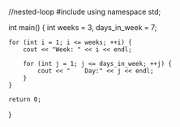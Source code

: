 //nested-loop
#include <iostream>
using namespace std;

int main() {
    int weeks = 3, days_in_week = 7;

    for (int i = 1; i <= weeks; ++i) {
        cout << "Week: " << i << endl;

        for (int j = 1; j <= days_in_week; ++j) {
            cout << "    Day:" << j << endl;
        }
    }

    return 0;
}
